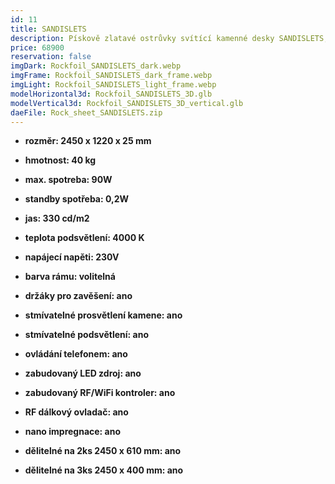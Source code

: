 ```yaml
---
id: 11
title: SANDISLETS
description: Pískově zlatavé ostrůvky svítící kamenné desky SANDISLETS, tvoří s kontrastním černým žíháním, zemitý a nadčasový vzor.
price: 68900
reservation: false
imgDark: Rockfoil_SANDISLETS_dark.webp
imgFrame: Rockfoil_SANDISLETS_dark_frame.webp
imgLight: Rockfoil_SANDISLETS_light_frame.webp
modelHorizontal3d: Rockfoil_SANDISLETS_3D.glb
modelVertical3d: Rockfoil_SANDISLETS_3D_vertical.glb
daeFile: Rock_sheet_SANDISLETS.zip
---
```

- **rozměr: 2450 x 1220 x 25 mm**
- **hmotnost: 40 kg**
- **max. spotreba: 90W**
- **standby spotřeba: 0,2W**
- **jas: 330 cd/m2**
- **teplota podsvětlení: 4000 K**
- **napájecí napěti: 230V**
- **barva rámu: volitelná**

- **držáky pro zavěšení: ano**
- **stmívatelné prosvětlení kamene: ano**
- **stmívatelné podsvětlení: ano**
- **ovládání telefonem: ano**
- **zabudovaný LED zdroj: ano**
- **zabudovaný RF/WiFi kontroler: ano**
- **RF dálkový ovladač: ano**
- **nano impregnace: ano**
- **dělitelné na 2ks 2450 x 610 mm: ano**
- **dělitelné na 3ks 2450 x 400 mm: ano**